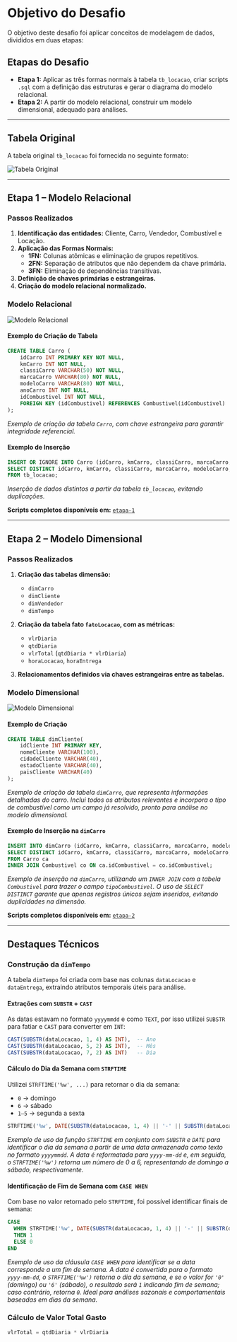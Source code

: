 #  Objetivo do Desafio

O objetivo deste desafio foi aplicar conceitos de modelagem de dados, divididos em duas etapas:

##  Etapas do Desafio

- **Etapa 1:** Aplicar as três formas normais à tabela `tb_locacao`, criar scripts `.sql` com a definição das estruturas e gerar o diagrama do modelo relacional.
- **Etapa 2:** A partir do modelo relacional, construir um modelo dimensional, adequado para análises.

---

##  Tabela Original

A tabela original `tb_locacao` foi fornecida no seguinte formato:

![Tabela Original](tb_locacao.png)

---

##  Etapa 1 – Modelo Relacional

###  Passos Realizados

1. **Identificação das entidades:** Cliente, Carro, Vendedor, Combustível e Locação.
2. **Aplicação das Formas Normais:**
   - **1FN:** Colunas atômicas e eliminação de grupos repetitivos.
   - **2FN:** Separação de atributos que não dependem da chave primária.
   - **3FN:** Eliminação de dependências transitivas.
3. **Definição de chaves primárias e estrangeiras.**
4. **Criação do modelo relacional normalizado.**

###  Modelo Relacional

![Modelo Relacional](../Evidencias/MODELO_RELACIONAL.png)

####  Exemplo de Criação de Tabela
```sql
CREATE TABLE Carro (
    idCarro INT PRIMARY KEY NOT NULL,
    kmCarro INT NOT NULL,
    classiCarro VARCHAR(50) NOT NULL,
    marcaCarro VARCHAR(80) NOT NULL,
    modeloCarro VARCHAR(80) NOT NULL,
    anoCarro INT NOT NULL,
    idCombustivel INT NOT NULL,
    FOREIGN KEY (idCombustivel) REFERENCES Combustivel(idCombustivel)
);
```
*Exemplo de criação da tabela `Carro`, com chave estrangeira para garantir integridade referencial.*

####  Exemplo de Inserção
```sql
INSERT OR IGNORE INTO Carro (idCarro, kmCarro, classiCarro, marcaCarro, modeloCarro, anoCarro, idCombustivel)
SELECT DISTINCT idCarro, kmCarro, classiCarro, marcaCarro, modeloCarro, anoCarro, idCombustivel
FROM tb_locacao;
```
*Inserção de dados distintos a partir da tabela `tb_locacao`, evitando duplicações.*

 **Scripts completos disponíveis em:** [`etapa-1`](./etapa-1/)

---

##  Etapa 2 – Modelo Dimensional

###  Passos Realizados

1. **Criação das tabelas dimensão:**
   - `dimCarro`
   - `dimCliente`
   - `dimVendedor`
   - `dimTempo`

2. **Criação da tabela fato `fatoLocacao`, com as métricas:**
   - `vlrDiaria`
   - `qtdDiaria`
   - `vlrTotal` (`qtdDiaria * vlrDiaria`)
   - `horaLocacao`, `horaEntrega`

3. **Relacionamentos definidos via chaves estrangeiras entre as tabelas.**

###  Modelo Dimensional

![Modelo Dimensional](../Evidencias/MODELO_DIMENSIONAL.png)

####  Exemplo de Criação
```sql
CREATE TABLE dimCliente(
    idCliente INT PRIMARY KEY,
    nomeCliente VARCHAR(100),
    cidadeCliente VARCHAR(40),
    estadoCliente VARCHAR(40),
    paisCliente VARCHAR(40)
);
```
*Exemplo de criação da tabela `dimCarro`, que representa informações detalhadas do carro. Inclui todos os atributos relevantes e incorpora o tipo de combustível como um campo já resolvido, pronto para análise no modelo dimensional.*


####  Exemplo de Inserção na `dimCarro`
```sql
INSERT INTO dimCarro (idCarro, kmCarro, classiCarro, marcaCarro, modeloCarro, anoCarro, tipoCombustivel)
SELECT DISTINCT idCarro, kmCarro, classiCarro, marcaCarro, modeloCarro, anoCarro, tipoCombustivel
FROM Carro ca
INNER JOIN Combustivel co ON ca.idCombustivel = co.idCombustivel;
```
*Exemplo de inserção na `dimCarro`, utilizando um `INNER JOIN` com a tabela `Combustivel` para trazer o campo `tipoCombustivel`. O uso de `SELECT DISTINCT` garante que apenas registros únicos sejam inseridos, evitando duplicidades na dimensão.*


 **Scripts completos disponíveis em:** [`etapa-2`](./etapa-2/)

---

##  Destaques Técnicos

###  Construção da `dimTempo`

A tabela `dimTempo` foi criada com base nas colunas `dataLocacao` e `dataEntrega`, extraindo atributos temporais úteis para análise.

####  Extrações com `SUBSTR` + `CAST`

As datas estavam no formato `yyyymmdd` e como `TEXT`, por isso utilizei `SUBSTR` para fatiar e `CAST` para converter em `INT`:

```sql
CAST(SUBSTR(dataLocacao, 1, 4) AS INT),  -- Ano
CAST(SUBSTR(dataLocacao, 5, 2) AS INT),  -- Mês
CAST(SUBSTR(dataLocacao, 7, 2) AS INT)   -- Dia
```

####  Cálculo do Dia da Semana com `STRFTIME`

Utilizei `STRFTIME('%w', ...)` para retornar o dia da semana:

- `0` → domingo  
- `6` → sábado  
- `1–5` → segunda a sexta

```sql
STRFTIME('%w', DATE(SUBSTR(dataLocacao, 1, 4) || '-' || SUBSTR(dataLocacao, 5, 2) || '-' || SUBSTR(dataLocacao, 7, 2)))
```
*Exemplo de uso da função `STRFTIME` em conjunto com `SUBSTR` e `DATE` para identificar o dia da semana a partir de uma data armazenada como texto no formato `yyyymmdd`. A data é reformatada para `yyyy-mm-dd` e, em seguida, o `STRFTIME('%w')` retorna um número de 0 a 6, representando de domingo a sábado, respectivamente.*


####  Identificação de Fim de Semana com `CASE WHEN`

Com base no valor retornado pelo `STRFTIME`, foi possível identificar finais de semana:

```sql
CASE
  WHEN STRFTIME('%w', DATE(SUBSTR(dataLocacao, 1, 4) || '-' || SUBSTR(dataLocacao, 5, 2) || '-' || SUBSTR(dataLocacao, 7, 2))) IN ('0', '6')
  THEN 1
  ELSE 0
END
```
*Exemplo de uso da cláusula `CASE WHEN` para identificar se a data corresponde a um fim de semana. A data é convertida para o formato `yyyy-mm-dd`, o `STRFTIME('%w')` retorna o dia da semana, e se o valor for `'0'` (domingo) ou `'6'` (sábado), o resultado será `1` indicando fim de semana; caso contrário, retorna `0`. Ideal para análises sazonais e comportamentais baseadas em dias da semana.*


###  Cálculo de Valor Total Gasto
```sql
vlrTotal = qtdDiaria * vlrDiaria
```








